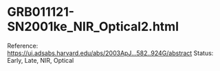# GRB011121-SN2001ke_NIR_Optical2.html

Reference: https://ui.adsabs.harvard.edu/abs/2003ApJ...582..924G/abstract
Status: Early, Late, NIR, Optical